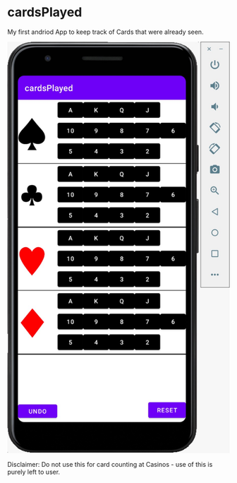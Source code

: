 # cardsPlayed

My first andriod App to keep track of Cards that were already seen. 

![Screen Shot](app.jpeg)

Disclaimer: Do not use this for card counting at Casinos - use of this is purely left to user.
